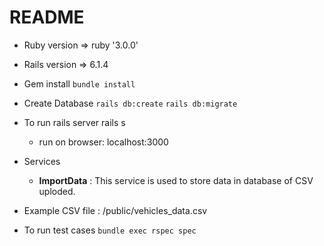 # README

* Ruby version => ruby '3.0.0'
* Rails version => 6.1.4

* Gem install ```bundle install```

* Create Database ```rails db:create```  ```rails db:migrate```

* To run rails server rails s
  - run on browser: localhost:3000

* Services
  - **ImportData** : This service is used to store data in database of CSV uploded.

* Example CSV file : /public/vehicles_data.csv
* To run test cases ```bundle exec rspec spec```
